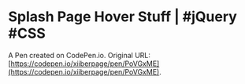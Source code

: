 # Splash Page Hover Stuff | #jQuery #CSS

A Pen created on CodePen.io. Original URL: [https://codepen.io/xiiberpage/pen/PoVGxME](https://codepen.io/xiiberpage/pen/PoVGxME).

